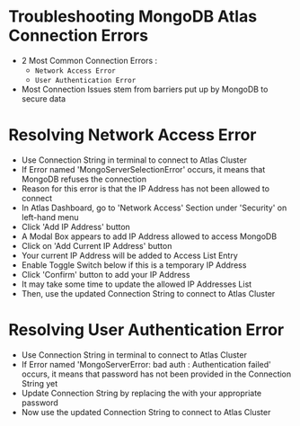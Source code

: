 # Troubleshooting MongoDB Atlas Connection Errors

- 2 Most Common Connection Errors :
    - `Network Access Error`
    - `User Authentication Error`
- Most Connection Issues stem from barriers put up by MongoDB to secure data

# Resolving Network Access Error

- Use Connection String in terminal to connect to Atlas Cluster
- If Error named 'MongoServerSelectionError' occurs, it means that MongoDB refuses the connection
- Reason for this error is that the IP Address has not been allowed to connect
- In Atlas Dashboard, go to 'Network Access' Section under 'Security' on left-hand menu
- Click 'Add IP Address' button
- A Modal Box appears to add IP Address allowed to access MongoDB
- Click on 'Add Current IP Address' button
- Your current IP Address will be added to Access List Entry
- Enable Toggle Switch below if this is a temporary IP Address
- Click 'Confirm' button to add your IP Address
- It may take some time to update the allowed IP Addresses List
- Then, use the updated Connection String to connect to Atlas Cluster

# Resolving User Authentication Error

- Use Connection String in terminal to connect to Atlas Cluster
- If Error named 'MongoServerError: bad auth : Authentication failed' occurs, it means that password has not been provided in the Connection String yet
- Update Connection String by replacing the <password> with your appropriate password
- Now use the updated Connection String to connect to Atlas Cluster
